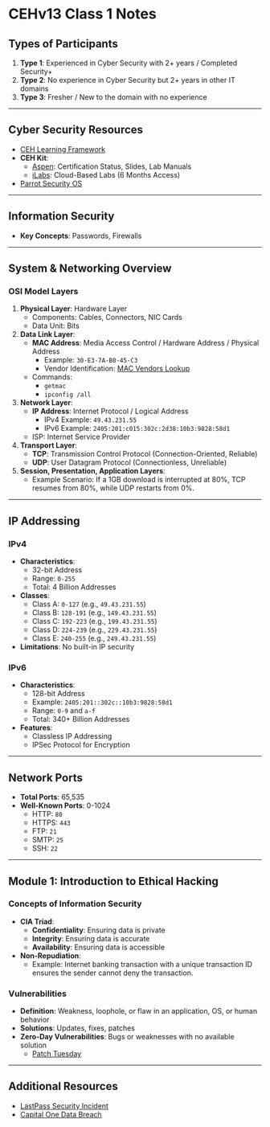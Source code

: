 # CEHv13 Class 1 Notes

## Types of Participants
1. **Type 1**: Experienced in Cyber Security with 2+ years / Completed Security+
2. **Type 2**: No experience in Cyber Security but 2+ years in other IT domains
3. **Type 3**: Fresher / New to the domain with no experience

---

## Cyber Security Resources
- [CEH Learning Framework](https://www.eccouncil.org/cybersecurity-exchange/ethical-hacking/ceh-learning-framework/)
- **CEH Kit**:
  - [Aspen](https://aspen.eccouncil.org/MyCourses): Certification Status, Slides, Lab Manuals
  - [iLabs](https://ilabs.eccouncil.org/): Cloud-Based Labs (6 Months Access)
- [Parrot Security OS](https://www.parrotsec.org/download/)

---

## Information Security
- **Key Concepts**: Passwords, Firewalls

---

## System & Networking Overview

### OSI Model Layers
1. **Physical Layer**: Hardware Layer
   - Components: Cables, Connectors, NIC Cards
   - Data Unit: Bits
2. **Data Link Layer**:
   - **MAC Address**: Media Access Control / Hardware Address / Physical Address
     - Example: `30-E3-7A-B0-45-C3`
     - Vendor Identification: [MAC Vendors Lookup](https://macvendors.com/)
   - Commands:
     - `getmac`
     - `ipconfig /all`
3. **Network Layer**:
   - **IP Address**: Internet Protocol / Logical Address
     - IPv4 Example: `49.43.231.55`
     - IPv6 Example: `2405:201:c015:302c:2d38:10b3:9828:58d1`
   - ISP: Internet Service Provider
4. **Transport Layer**:
   - **TCP**: Transmission Control Protocol (Connection-Oriented, Reliable)
   - **UDP**: User Datagram Protocol (Connectionless, Unreliable)
5. **Session, Presentation, Application Layers**:
   - Example Scenario: If a 1GB download is interrupted at 80%, TCP resumes from 80%, while UDP restarts from 0%.

---

## IP Addressing

### IPv4
- **Characteristics**:
  - 32-bit Address
  - Range: `0-255`
  - Total: 4 Billion Addresses
- **Classes**:
  - Class A: `0-127` (e.g., `49.43.231.55`)
  - Class B: `128-191` (e.g., `149.43.231.55`)
  - Class C: `192-223` (e.g., `199.43.231.55`)
  - Class D: `224-239` (e.g., `229.43.231.55`)
  - Class E: `240-255` (e.g., `249.43.231.55`)
- **Limitations**: No built-in IP security

### IPv6
- **Characteristics**:
  - 128-bit Address
  - Example: `2405:201::302c::10b3:9828:58d1`
  - Range: `0-9` and `a-f`
  - Total: 340+ Billion Addresses
- **Features**:
  - Classless IP Addressing
  - IPSec Protocol for Encryption

---

## Network Ports
- **Total Ports**: 65,535
- **Well-Known Ports**: 0-1024
  - HTTP: `80`
  - HTTPS: `443`
  - FTP: `21`
  - SMTP: `25`
  - SSH: `22`

---

## Module 1: Introduction to Ethical Hacking

### Concepts of Information Security
- **CIA Triad**:
  - **Confidentiality**: Ensuring data is private
  - **Integrity**: Ensuring data is accurate
  - **Availability**: Ensuring data is accessible
- **Non-Repudiation**:
  - Example: Internet banking transaction with a unique transaction ID ensures the sender cannot deny the transaction.

### Vulnerabilities
- **Definition**: Weakness, loophole, or flaw in an application, OS, or human behavior
- **Solutions**: Updates, fixes, patches
- **Zero-Day Vulnerabilities**: Bugs or weaknesses with no available solution
  - [Patch Tuesday](https://en.wikipedia.org/wiki/Patch_Tuesday)

---

## Additional Resources
- [LastPass Security Incident](https://blog.lastpass.com/posts/notice-of-recent-security-incident)
- [Capital One Data Breach](https://www.capitalone.com/digital/facts2019/)




























